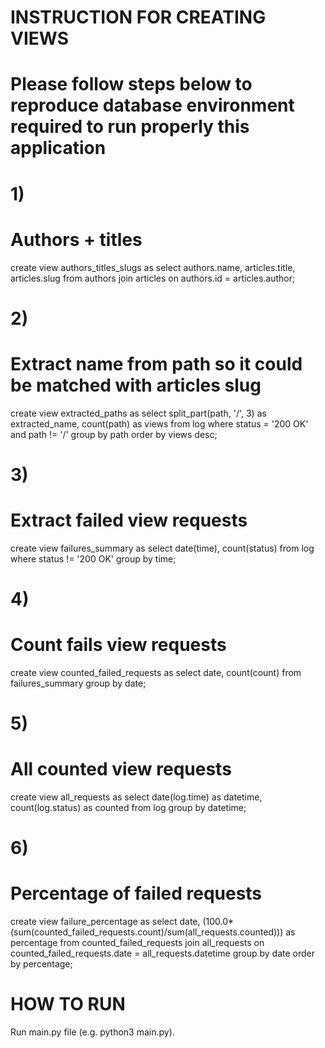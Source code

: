 # INSTRUCTION FOR CREATING VIEWS
# Please follow steps below to reproduce database environment required to run properly this application

# 1)
# Authors + titles
create view authors_titles_slugs as select authors.name, articles.title, articles.slug from authors join articles on authors.id = articles.author;

# 2)
# Extract name from path so it could be matched with articles slug
create view extracted_paths as select split_part(path, '/', 3) as extracted_name, count(path) as views from log where status = '200 OK' and path != '/' group by path order by views desc;

# 3)
# Extract failed view requests
create view failures_summary as select date(time), count(status) from log where status != '200 OK' group by time;

# 4)
# Count fails view requests
create view counted_failed_requests as select date, count(count) from failures_summary group by date;

# 5)
# All counted view requests
create view all_requests as select date(log.time) as datetime, count(log.status) as counted from log group by datetime;

# 6)
# Percentage of failed requests
 create view failure_percentage as select date, (100.0*(sum(counted_failed_requests.count)/sum(all_requests.counted))) as percentage from counted_failed_requests join all_requests on counted_failed_requests.date = all_requests.datetime group by date order by percentage;

 # HOW TO RUN
 Run main.py file (e.g. python3 main.py).



